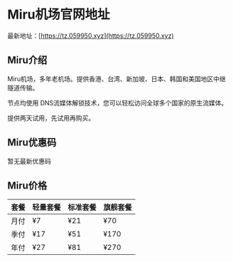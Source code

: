 # Miru机场官网地址

最新地址：[https://tz.059950.xyz](https://tz.059950.xyz)

## Miru介绍

Miru机场，多年老机场。提供香港、台湾、新加坡、日本、韩国和美国地区中继隧道传输。

节点均使用 DNS流媒体解锁技术，您可以轻松访问全球多个国家的原生流媒体。

提供两天试用，先试用再购买。

## Miru优惠码

暂无最新优惠码

## Miru价格

|套餐|轻量套餐|标准套餐|旗舰套餐|
|----|----|----|----|
|月付|¥7|¥21|¥70|
|季付|¥17|¥51|¥170|
|年付|¥27|¥81|¥270|


